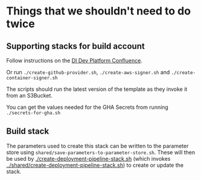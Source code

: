 # Things that we shouldn't need to do twice

## Supporting stacks for build account

Follow instructions on the [DI Dev Platform Confluence](https://govukverify.atlassian.net/wiki/spaces/PLAT/pages/3376709648/Templates+to+only+apply+in+the+BUILD+account.).

Or run `./create-github-provider.sh`, `./create-aws-signer.sh` and `./create-container-signer.sh`

The scripts should run the latest version of the template as they invoke it from an S3Bucket.

You can get the values needed for the GHA Secrets from running `./secrets-for-gha.sh`

## Build stack

The parameters used to create this stack can be written to the parameter store using `shared/save-parameters-to-parameter-store.sh`.
These will then be used by [./create-deployment-pipeline-stack.sh](./deploy-deployment-pipeline-stack.sh) (which invokes [../shared/create-deployment-pipeline-stack.sh](../shared/deploy-deployment-pipeline-stack.sh)) to create or update the stack.
